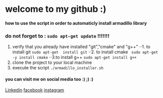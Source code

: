 # welcome to my github :)

#### how to use the script in order to automaticly install armadillo library


### do not forget to : `sudo apt-get update` !!!!!!!

1. verify that you already have installed "git","cmake" and "g++"
⋅⋅1. to install git `sudo apt-get  install git`
⋅⋅2. to install cmake ` sudo apt-get -y install cmake`
⋅⋅3.to install g++  `sudo apt-get install g++
`
2. clone the project to your local machine
4. execute the script `./armadillo_installer.sh`

#### you can visit me on social media too :) ;) :)
[Linkedin](https://www.linkedin.com/in/assabbane-mehdi/)
[facebook](https://www.facebook.com/mhido.art/)
[instagram](https://www.instagram.com/mhidoart/?hl=fr)

